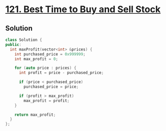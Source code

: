 # [121. Best Time to Buy and Sell Stock](https://leetcode.com/problems/best-time-to-buy-and-sell-stock/)

## Solution

``` c++
class Solution {
public:
  int maxProfit(vector<int> &prices) {
    int purchased_price = 0x999999;
    int max_profit = 0;

    for (auto price : prices) {
      int profit = price - purchased_price;

      if (price < purchased_price)
        purchased_price = price;

      if (profit > max_profit)
        max_profit = profit;
    }

    return max_profit;
  }
};
```
